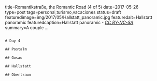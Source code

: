 title=Romantikstraße, the Romantic Road (4 of 5)
date=2017-05-26
type=post
tags=personal,turismo,vacaciones
status=draft
featuredimage=img/2017/05/Hallstatt_panoramic.jpg
featuredalt=Hallstatt panoramic
featuredcaption=Hallstatt panoramic - <a href="http://creativecommons.org/licenses/by-nc-sa/2.0/"><i>CC BY-NC-SA</i></a>
summary=A couple ...
~~~~~~

# Day 4

## Postalm

## Gosau

## Hallstatt

## Obertraun
